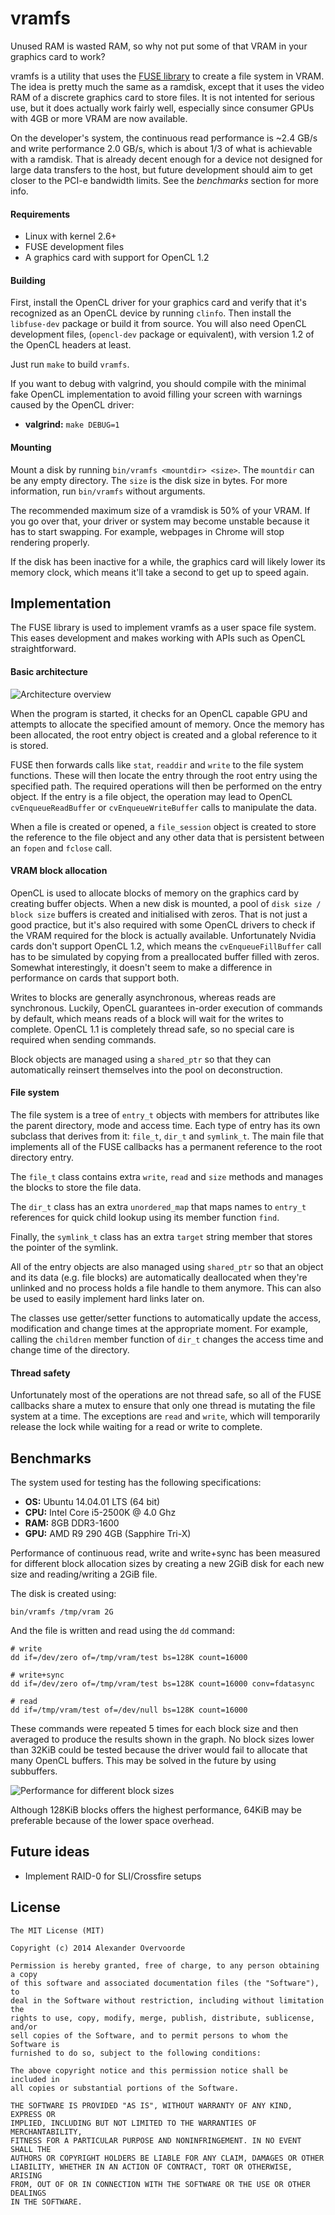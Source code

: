vramfs
======

Unused RAM is wasted RAM, so why not put some of that VRAM in your graphics card
to work?

vramfs is a utility that uses the [FUSE library](http://fuse.sourceforge.net/)
to create a file system in VRAM. The idea is pretty much the same as a ramdisk,
except that it uses the video RAM of a discrete graphics card to store
files. It is not intented for serious use, but it does actually work fairly
well, especially since consumer GPUs with 4GB or more VRAM are now available.

On the developer's system, the continuous read performance is ~2.4 GB/s and
write performance 2.0 GB/s, which is about 1/3 of what is achievable with a
ramdisk. That is already decent enough for a device not designed for large data
transfers to the host, but future development should aim to get closer to the
PCI-e bandwidth limits. See the *benchmarks* section for more info.

#### Requirements

- Linux with kernel 2.6+
- FUSE development files
- A graphics card with support for OpenCL 1.2

#### Building

First, install the OpenCL driver for your graphics card and verify that it's
recognized as an OpenCL device by running `clinfo`. Then install the `libfuse-dev`
package or build it from source. You will also need OpenCL development files,
(`opencl-dev` package or equivalent), with version 1.2 of the OpenCL headers
at least.

Just run `make` to build `vramfs`.

If you want to debug with valgrind, you should compile with the minimal fake
OpenCL implementation to avoid filling your screen with warnings caused by the
OpenCL driver:

* **valgrind:** `make DEBUG=1`

#### Mounting

Mount a disk by running `bin/vramfs <mountdir> <size>`. The `mountdir` can be
any empty directory. The `size` is the disk size in bytes. For more information,
run `bin/vramfs` without arguments.

The recommended maximum size of a vramdisk is 50% of your VRAM. If you go over
that, your driver or system may become unstable because it has to start
swapping. For example, webpages in Chrome will stop rendering properly.

If the disk has been inactive for a while, the graphics card will likely lower
its memory clock, which means it'll take a second to get up to speed again.

Implementation
--------------

The FUSE library is used to implement vramfs as a user space file system. This
eases development and makes working with APIs such as OpenCL straightforward.

#### Basic architecture

![Architecture overview](http://i.imgur.com/e8tQ168.png)

When the program is started, it checks for an OpenCL capable GPU and attempts to
allocate the specified amount of memory. Once the memory has been allocated, the
root entry object is created and a global reference to it is stored.

FUSE then forwards calls like `stat`, `readdir` and `write` to the file system
functions. These will then locate the entry through the root entry using the
specified path. The required operations will then be performed on the entry
object. If the entry is a file object, the operation may lead to OpenCL
`cvEnqueueReadBuffer` or `cvEnqueueWriteBuffer` calls to manipulate the data.

When a file is created or opened, a `file_session` object is created to store
the reference to the file object and any other data that is persistent between
an `fopen` and `fclose` call.

#### VRAM block allocation

OpenCL is used to allocate blocks of memory on the graphics card by creating
buffer objects. When a new disk is mounted, a pool of `disk size / block size`
buffers is created and initialised with zeros. That is not just a good practice,
but it's also required with some OpenCL drivers to check if the VRAM required
for the block is actually available. Unfortunately Nvidia cards don't support
OpenCL 1.2, which means the `cvEnqueueFillBuffer` call has to be simulated by
copying from a preallocated buffer filled with zeros. Somewhat interestingly, it
doesn't seem to make a difference in performance on cards that support both.

Writes to blocks are generally asynchronous, whereas reads are synchronous.
Luckily, OpenCL guarantees in-order execution of commands by default, which
means reads of a block will wait for the writes to complete. OpenCL 1.1 is
completely thread safe, so no special care is required when sending commands.

Block objects are managed using a `shared_ptr` so that they can automatically
reinsert themselves into the pool on deconstruction.

#### File system

The file system is a tree of `entry_t` objects with members for attributes like
the parent directory, mode and access time. Each type of entry has its own
subclass that derives from it: `file_t`, `dir_t` and `symlink_t`. The main file
that implements all of the FUSE callbacks has a permanent reference to the root
directory entry.

The `file_t` class contains extra `write`, `read` and `size` methods and manages
the blocks to store the file data.

The `dir_t` class has an extra `unordered_map` that maps names to `entry_t`
references for quick child lookup using its member function `find`.

Finally, the `symlink_t` class has an extra `target` string member that stores
the pointer of the symlink.

All of the entry objects are also managed using `shared_ptr` so that an object
and its data (e.g. file blocks) are automatically deallocated when they're
unlinked and no process holds a file handle to them anymore. This can also be
used to easily implement hard links later on.

The classes use getter/setter functions to automatically update the access,
modification and change times at the appropriate moment. For example, calling
the `children` member function of `dir_t` changes the access time and change
time of the directory.

#### Thread safety

Unfortunately most of the operations are not thread safe, so all of the FUSE
callbacks share a mutex to ensure that only one thread is mutating the file
system at a time. The exceptions are `read` and `write`, which will temporarily
release the lock while waiting for a read or write to complete.

Benchmarks
----------

The system used for testing has the following specifications:

* **OS:** Ubuntu 14.04.01 LTS (64 bit)
* **CPU:** Intel Core i5-2500K @ 4.0 Ghz
* **RAM:** 8GB DDR3-1600
* **GPU:** AMD R9 290 4GB (Sapphire Tri-X)

Performance of continuous read, write and write+sync has been measured for
different block allocation sizes by creating a new 2GiB disk for each new size
and reading/writing a 2GiB file.

The disk is created using:

    bin/vramfs /tmp/vram 2G

And the file is written and read using the `dd` command:

    # write
    dd if=/dev/zero of=/tmp/vram/test bs=128K count=16000

    # write+sync
    dd if=/dev/zero of=/tmp/vram/test bs=128K count=16000 conv=fdatasync

    # read
    dd if=/tmp/vram/test of=/dev/null bs=128K count=16000

These commands were repeated 5 times for each block size and then averaged to
produce the results shown in the graph. No block sizes lower than 32KiB could
be tested because the driver would fail to allocate that many OpenCL buffers.
This may be solved in the future by using subbuffers.

![Performance for different block sizes](http://i.imgur.com/93UNs1u.png)

Although 128KiB blocks offers the highest performance, 64KiB may be preferable
because of the lower space overhead.

Future ideas
------------

- Implement RAID-0 for SLI/Crossfire setups

License
-------

    The MIT License (MIT)

    Copyright (c) 2014 Alexander Overvoorde

    Permission is hereby granted, free of charge, to any person obtaining a copy
    of this software and associated documentation files (the "Software"), to
    deal in the Software without restriction, including without limitation the
    rights to use, copy, modify, merge, publish, distribute, sublicense, and/or
    sell copies of the Software, and to permit persons to whom the Software is
    furnished to do so, subject to the following conditions:

    The above copyright notice and this permission notice shall be included in
    all copies or substantial portions of the Software.

    THE SOFTWARE IS PROVIDED "AS IS", WITHOUT WARRANTY OF ANY KIND, EXPRESS OR
    IMPLIED, INCLUDING BUT NOT LIMITED TO THE WARRANTIES OF MERCHANTABILITY,
    FITNESS FOR A PARTICULAR PURPOSE AND NONINFRINGEMENT. IN NO EVENT SHALL THE
    AUTHORS OR COPYRIGHT HOLDERS BE LIABLE FOR ANY CLAIM, DAMAGES OR OTHER
    LIABILITY, WHETHER IN AN ACTION OF CONTRACT, TORT OR OTHERWISE, ARISING
    FROM, OUT OF OR IN CONNECTION WITH THE SOFTWARE OR THE USE OR OTHER DEALINGS
    IN THE SOFTWARE.
